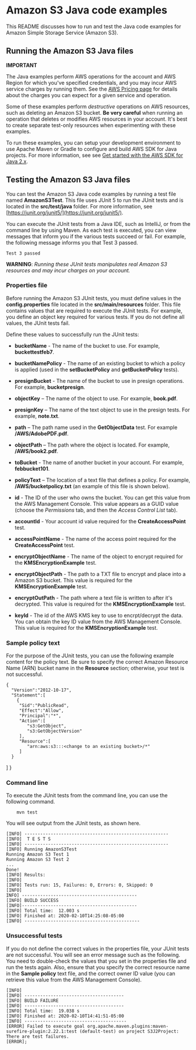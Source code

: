 # Amazon S3 Java code examples

This README discusses how to run and test the Java code examples for Amazon Simple Storage Service (Amazon S3).

## Running the Amazon S3 Java files

**IMPORTANT**

The Java examples perform AWS operations for the account and AWS Region for which you've specified credentials, and you may incur AWS service charges by running them. See the [AWS Pricing page](https://aws.amazon.com/pricing/) for details about the charges you can expect for a given service and operation.   

Some of these examples perform *destructive* operations on AWS resources, such as deleting an Amazon S3 bucket. **Be very careful** when running an operation that deletes or modifies AWS resources in your account. It's best to create separate test-only resources when experimenting with these examples.

To run these examples, you can setup your development environment to use Apache Maven or Gradle to configure and build AWS SDK for Java projects. For more information, see 
see [Get started with the AWS SDK for Java 2.x](https://docs.aws.amazon.com/sdk-for-java/latest/developer-guide/get-started.html). 


 ## Testing the Amazon S3 Java files

You can test the Amazon S3 Java code examples by running a test file named **AmazonS3Test**. This file uses JUnit 5 to run the JUnit tests and is located in the **src/test/java** folder. For more information, see [https://junit.org/junit5/](https://junit.org/junit5/).

You can execute the JUnit tests from a Java IDE, such as IntelliJ, or from the command line by using Maven. As each test is executed, you can view messages that inform you if the various tests succeed or fail. For example, the following message informs you that Test 3 passed.

	Test 3 passed

**WARNING**: _Running these JUnit tests manipulates real Amazon S3 resources and may incur charges on your account._

 ### Properties file
Before running the Amazon S3 JUnit tests, you must define values in the **config.properties** file located in the **src/main/resources** folder. This file contains values that are required to execute the JUnit tests. For example, you define an object key required for various tests. If you do not define all values, the JUnit tests fail.

Define these values to successfully run the JUnit tests:

- **bucketName** - The name of the bucket to use. For example, **buckettestfeb7**.

- **bucketNamePolicy** - The name of an existing bucket to which a policy is applied (used in the **setBucketPolicy** and **getBucketPolicy** tests). 

- **presignBucket** - The name of the bucket to use in presign operations. For example, **bucketpresign**.

- **objectKey** – The name of the object to use. For example, **book.pdf**.

- **presignKey** – The name of the text object to use in the presign tests. For example, **note.txt**.

- **path** – The path name used in the **GetObjectData** test. For example **/AWS/AdobePDF.pdf**.

- **objectPath** – The path where the object is located. For example, **/AWS/book2.pdf**.

- **toBucket** - The name of another bucket in your account. For example, **febbucket101**.

- **policyText** – The location of a text file that defines a policy. For example, **/AWS/bucketpolicy.txt** (an example of this file is shown below).

- **id**  - The ID of the user who owns the bucket. You can get this value from the AWS Management Console. This value appears as a GUID value (choose the *Permissions* tab, and then the *Access Control List* tab).

- **accountId** - Your account id value required for the **CreateAccessPoint** test.

- **accessPointName** - The name of the access point required for the **CreateAccessPoint** test.

- **encryptObjectName** - The name of the object to encrypt required for the **KMSEncryptionExample** test.

- **encryptObjectPath** - The path to a TXT file to encrypt and place into a Amazon S3 bucket. This value is required for the **KMSEncryptionExample** test.

- **encryptOutPath** - The path where a text file is written to after it's decrypted. This value is required for the **KMSEncryptionExample** test.

- **keyId** - The id of the AWS KMS key to use to encrpt/decrypt the data. You can obtain the key ID value from the AWS Management Console. This value is required for the **KMSEncryptionExample** test.


###  Sample policy text

For the purpose of the JUnit tests, you can use the following example content for the policy text. Be sure to specify the correct Amazon Resource Name (ARN) bucket name in the **Resource** section; otherwise, your test is not successful.

	{
   	  "Version":"2012-10-17",
   	  "Statement":[
      	{
         "Sid":"PublicRead",
         "Effect":"Allow",
         "Principal":"*",
         "Action":[
            "s3:GetObject",
            "s3:GetObjectVersion"
         ],
         "Resource":[
            "arn:aws:s3:::<change to an existing bucket>/*"
         ]
      }
   ]
}

### Command line

To execute the JUnit tests from the command line, you can use the following command.

		mvn test

You will see output from the JUnit tests, as shown here.

	[INFO] -------------------------------------------------------
	[INFO]  T E S T S
	[INFO] -------------------------------------------------------
	[INFO] Running AmazonS3Test
	Running Amazon S3 Test 1
	Running Amazon S3 Test 2
	...
	Done!
	[INFO] Results:
	[INFO]
	[INFO] Tests run: 15, Failures: 0, Errors: 0, Skipped: 0
	[INFO]
	INFO] --------------------------------------------
	[INFO] BUILD SUCCESS
	[INFO]--------------------------------------------
	[INFO] Total time:  12.003 s
	[INFO] Finished at: 2020-02-10T14:25:08-05:00
	[INFO] --------------------------------------------

### Unsuccessful tests

If you do not define the correct values in the properties file, your JUnit tests are not successful. You will see an error message such as the following. You need to double-check the values that you set in the properties file and run the tests again. Also, ensure that you specify the correct resource name in the **Sample policy** text file, and the correct owner ID value (you can retrieve this value from the AWS Management Console).

	[INFO]
	[INFO] --------------------------------------
	[INFO] BUILD FAILURE
	[INFO] --------------------------------------
	[INFO] Total time:  19.038 s
	[INFO] Finished at: 2020-02-10T14:41:51-05:00
	[INFO] ---------------------------------------
	[ERROR] Failed to execute goal org.apache.maven.plugins:maven-surefire-plugin:2.22.1:test (default-test) on project S3J2Project:  There are test failures.
	[ERROR];
